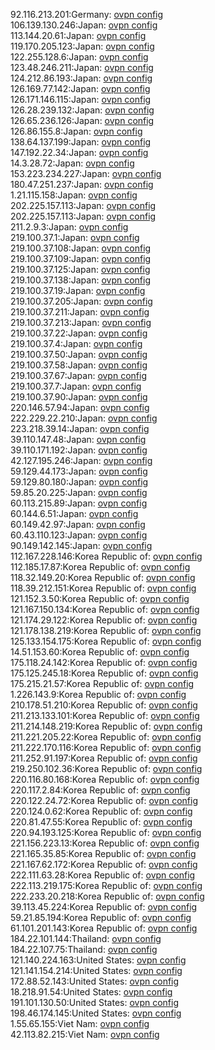 92.116.213.201:Germany: [ovpn config](vpn/92_116_213_201.ovpn)  
106.139.130.246:Japan: [ovpn config](vpn/106_139_130_246.ovpn)  
113.144.20.61:Japan: [ovpn config](vpn/113_144_20_61.ovpn)  
119.170.205.123:Japan: [ovpn config](vpn/119_170_205_123.ovpn)  
122.255.128.6:Japan: [ovpn config](vpn/122_255_128_6.ovpn)  
123.48.246.211:Japan: [ovpn config](vpn/123_48_246_211.ovpn)  
124.212.86.193:Japan: [ovpn config](vpn/124_212_86_193.ovpn)  
126.169.77.142:Japan: [ovpn config](vpn/126_169_77_142.ovpn)  
126.171.146.115:Japan: [ovpn config](vpn/126_171_146_115.ovpn)  
126.28.239.132:Japan: [ovpn config](vpn/126_28_239_132.ovpn)  
126.65.236.126:Japan: [ovpn config](vpn/126_65_236_126.ovpn)  
126.86.155.8:Japan: [ovpn config](vpn/126_86_155_8.ovpn)  
138.64.137.199:Japan: [ovpn config](vpn/138_64_137_199.ovpn)  
147.192.22.34:Japan: [ovpn config](vpn/147_192_22_34.ovpn)  
14.3.28.72:Japan: [ovpn config](vpn/14_3_28_72.ovpn)  
153.223.234.227:Japan: [ovpn config](vpn/153_223_234_227.ovpn)  
180.47.251.237:Japan: [ovpn config](vpn/180_47_251_237.ovpn)  
1.21.115.158:Japan: [ovpn config](vpn/1_21_115_158.ovpn)  
202.225.157.113:Japan: [ovpn config](vpn/202_225_157_113.ovpn)  
202.225.157.113:Japan: [ovpn config](vpn/202_225_157_113.ovpn)  
211.2.9.3:Japan: [ovpn config](vpn/211_2_9_3.ovpn)  
219.100.37.1:Japan: [ovpn config](vpn/219_100_37_1.ovpn)  
219.100.37.108:Japan: [ovpn config](vpn/219_100_37_108.ovpn)  
219.100.37.109:Japan: [ovpn config](vpn/219_100_37_109.ovpn)  
219.100.37.125:Japan: [ovpn config](vpn/219_100_37_125.ovpn)  
219.100.37.138:Japan: [ovpn config](vpn/219_100_37_138.ovpn)  
219.100.37.19:Japan: [ovpn config](vpn/219_100_37_19.ovpn)  
219.100.37.205:Japan: [ovpn config](vpn/219_100_37_205.ovpn)  
219.100.37.211:Japan: [ovpn config](vpn/219_100_37_211.ovpn)  
219.100.37.213:Japan: [ovpn config](vpn/219_100_37_213.ovpn)  
219.100.37.22:Japan: [ovpn config](vpn/219_100_37_22.ovpn)  
219.100.37.4:Japan: [ovpn config](vpn/219_100_37_4.ovpn)  
219.100.37.50:Japan: [ovpn config](vpn/219_100_37_50.ovpn)  
219.100.37.58:Japan: [ovpn config](vpn/219_100_37_58.ovpn)  
219.100.37.67:Japan: [ovpn config](vpn/219_100_37_67.ovpn)  
219.100.37.7:Japan: [ovpn config](vpn/219_100_37_7.ovpn)  
219.100.37.90:Japan: [ovpn config](vpn/219_100_37_90.ovpn)  
220.146.57.94:Japan: [ovpn config](vpn/220_146_57_94.ovpn)  
222.229.22.210:Japan: [ovpn config](vpn/222_229_22_210.ovpn)  
223.218.39.14:Japan: [ovpn config](vpn/223_218_39_14.ovpn)  
39.110.147.48:Japan: [ovpn config](vpn/39_110_147_48.ovpn)  
39.110.171.192:Japan: [ovpn config](vpn/39_110_171_192.ovpn)  
42.127.195.246:Japan: [ovpn config](vpn/42_127_195_246.ovpn)  
59.129.44.173:Japan: [ovpn config](vpn/59_129_44_173.ovpn)  
59.129.80.180:Japan: [ovpn config](vpn/59_129_80_180.ovpn)  
59.85.20.225:Japan: [ovpn config](vpn/59_85_20_225.ovpn)  
60.113.215.89:Japan: [ovpn config](vpn/60_113_215_89.ovpn)  
60.144.6.51:Japan: [ovpn config](vpn/60_144_6_51.ovpn)  
60.149.42.97:Japan: [ovpn config](vpn/60_149_42_97.ovpn)  
60.43.110.123:Japan: [ovpn config](vpn/60_43_110_123.ovpn)  
90.149.142.145:Japan: [ovpn config](vpn/90_149_142_145.ovpn)  
112.167.228.146:Korea Republic of: [ovpn config](vpn/112_167_228_146.ovpn)  
112.185.17.87:Korea Republic of: [ovpn config](vpn/112_185_17_87.ovpn)  
118.32.149.20:Korea Republic of: [ovpn config](vpn/118_32_149_20.ovpn)  
118.39.212.151:Korea Republic of: [ovpn config](vpn/118_39_212_151.ovpn)  
121.152.3.50:Korea Republic of: [ovpn config](vpn/121_152_3_50.ovpn)  
121.167.150.134:Korea Republic of: [ovpn config](vpn/121_167_150_134.ovpn)  
121.174.29.122:Korea Republic of: [ovpn config](vpn/121_174_29_122.ovpn)  
121.178.138.219:Korea Republic of: [ovpn config](vpn/121_178_138_219.ovpn)  
125.133.154.175:Korea Republic of: [ovpn config](vpn/125_133_154_175.ovpn)  
14.51.153.60:Korea Republic of: [ovpn config](vpn/14_51_153_60.ovpn)  
175.118.24.142:Korea Republic of: [ovpn config](vpn/175_118_24_142.ovpn)  
175.125.245.18:Korea Republic of: [ovpn config](vpn/175_125_245_18.ovpn)  
175.215.21.57:Korea Republic of: [ovpn config](vpn/175_215_21_57.ovpn)  
1.226.143.9:Korea Republic of: [ovpn config](vpn/1_226_143_9.ovpn)  
210.178.51.210:Korea Republic of: [ovpn config](vpn/210_178_51_210.ovpn)  
211.213.133.101:Korea Republic of: [ovpn config](vpn/211_213_133_101.ovpn)  
211.214.148.219:Korea Republic of: [ovpn config](vpn/211_214_148_219.ovpn)  
211.221.205.22:Korea Republic of: [ovpn config](vpn/211_221_205_22.ovpn)  
211.222.170.116:Korea Republic of: [ovpn config](vpn/211_222_170_116.ovpn)  
211.252.91.197:Korea Republic of: [ovpn config](vpn/211_252_91_197.ovpn)  
219.250.102.36:Korea Republic of: [ovpn config](vpn/219_250_102_36.ovpn)  
220.116.80.168:Korea Republic of: [ovpn config](vpn/220_116_80_168.ovpn)  
220.117.2.84:Korea Republic of: [ovpn config](vpn/220_117_2_84.ovpn)  
220.122.24.72:Korea Republic of: [ovpn config](vpn/220_122_24_72.ovpn)  
220.124.0.62:Korea Republic of: [ovpn config](vpn/220_124_0_62.ovpn)  
220.81.47.55:Korea Republic of: [ovpn config](vpn/220_81_47_55.ovpn)  
220.94.193.125:Korea Republic of: [ovpn config](vpn/220_94_193_125.ovpn)  
221.156.223.13:Korea Republic of: [ovpn config](vpn/221_156_223_13.ovpn)  
221.165.35.85:Korea Republic of: [ovpn config](vpn/221_165_35_85.ovpn)  
221.167.62.172:Korea Republic of: [ovpn config](vpn/221_167_62_172.ovpn)  
222.111.63.28:Korea Republic of: [ovpn config](vpn/222_111_63_28.ovpn)  
222.113.219.175:Korea Republic of: [ovpn config](vpn/222_113_219_175.ovpn)  
222.233.20.218:Korea Republic of: [ovpn config](vpn/222_233_20_218.ovpn)  
39.113.45.224:Korea Republic of: [ovpn config](vpn/39_113_45_224.ovpn)  
59.21.85.194:Korea Republic of: [ovpn config](vpn/59_21_85_194.ovpn)  
61.101.201.143:Korea Republic of: [ovpn config](vpn/61_101_201_143.ovpn)  
184.22.101.144:Thailand: [ovpn config](vpn/184_22_101_144.ovpn)  
184.22.107.75:Thailand: [ovpn config](vpn/184_22_107_75.ovpn)  
121.140.224.163:United States: [ovpn config](vpn/121_140_224_163.ovpn)  
121.141.154.214:United States: [ovpn config](vpn/121_141_154_214.ovpn)  
172.88.52.143:United States: [ovpn config](vpn/172_88_52_143.ovpn)  
18.218.91.54:United States: [ovpn config](vpn/18_218_91_54.ovpn)  
191.101.130.50:United States: [ovpn config](vpn/191_101_130_50.ovpn)  
198.46.174.145:United States: [ovpn config](vpn/198_46_174_145.ovpn)  
1.55.65.155:Viet Nam: [ovpn config](vpn/1_55_65_155.ovpn)  
42.113.82.215:Viet Nam: [ovpn config](vpn/42_113_82_215.ovpn)  
